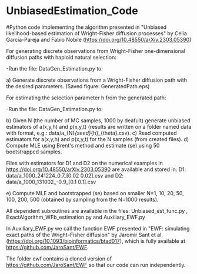 # UnbiasedEstimation_Code

#Python code implementing the algorithm presented in "Unbiased likelihood-based estimation of Wright-Fisher diffusion processes" 
by Celia García-Pareja and Fabio Nobile (https://doi.org/10.48550/arXiv.2303.05390)


For generating discrete observations from Wright-Fisher one-dimensional diffusion paths with haploid natural selection:

-Run the file: DataGen_Estimation.py to:

a) Generate discrete observations from a Wright-Fisher diffusion path with the desired parameters. (Saved figure: GeneratedPath.eps)

For estimating the selection parameter h from the generated path:

-Run the file: DataGen_Estimation.py to:

b) Given N (the number of MC samples, 1000 by deafult) generate unbiased estimators of a(x,y,h) and p(x,y,t) 
(results are written on a folder named data with format, e.g.: data/a_{N}_{seed}_{h}_{theta}.csv).
c) Read computed estimators for a(x,y,h) and p(x,y,t) for the N samples (from created files).
d) Compute MLE using Brent's method and estimate (se) using 50 bootstrapped samples.

Files with estimators for D1 and D2 on the numerical examples in https://doi.org/10.48550/arXiv.2303.05390 
are available and stored in: D1: data/a_1000_241224_0.7_[0.02 0.02].csv and  D2: data/a_1000_131002_-0.9_[0.1 0.1].csv

e) Compute MLE and bootstrapped (se) based on smaller N=1, 10, 20, 50, 100, 200, 500 (obtained by sampling from the N=1000 results).

All dependent subroutines are available in the files: Unbiased_est_func.py , ExactAlgorithm_WFb_estimation.py and Auxiliary_EWF.py

In Auxiliary_EWF.py we call the function EWF presented in "EWF: simulating exact paths of the Wright–Fisher diffusion" by Jaromir Sant et al. 
(https://doi.org/10.1093/bioinformatics/btad017), which is fully available at https://github.com/JaroSant/EWF.

The folder ewf contains a cloned version of https://github.com/JaroSant/EWF so that our code can run independently.





